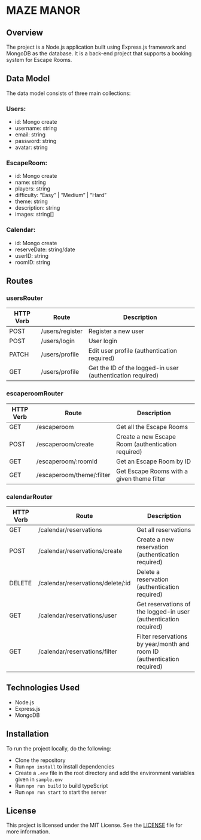 # MAZE MANOR

## Overview

The project is a Node.js application built using Express.js framework and MongoDB as the database. It is a back-end project that supports a booking system for Escape Rooms.

## Data Model

The data model consists of three main collections:

### Users:

- id: Mongo create
- username: string
- email: string
- password: string
- avatar: string

### EscapeRoom:

- id: Mongo create
- name: string
- players: string
- difficulty: “Easy” | “Medium” | “Hard”
- theme: string
- description: string
- images: string[]

### Calendar:

- id: Mongo create
- reserveDate: string/date
- userID: string
- roomID: string

## Routes

### usersRouter

| HTTP Verb | Route           | Description                                                |
| --------- | --------------- | ---------------------------------------------------------- |
| POST      | /users/register | Register a new user                                        |
| POST      | /users/login    | User login                                                 |
| PATCH     | /users/profile  | Edit user profile (authentication required)                |
| GET       | /users/profile  | Get the ID of the logged-in user (authentication required) |

### escaperoomRouter

| HTTP Verb | Route                     | Description                                        |
| --------- | ------------------------- | -------------------------------------------------- |
| GET       | /escaperoom               | Get all the Escape Rooms                           |
| POST      | /escaperoom/create        | Create a new Escape Room (authentication required) |
| GET       | /escaperoom/:roomId       | Get an Escape Room by ID                           |
| GET       | /escaperoom/theme/:filter | Get Escape Rooms with a given theme filter         |

### calendarRouter

| HTTP Verb | Route                             | Description                                                             |
| --------- | --------------------------------- | ----------------------------------------------------------------------- |
| GET       | /calendar/reservations            | Get all reservations                                                    |
| POST      | /calendar/reservations/create     | Create a new reservation (authentication required)                      |
| DELETE    | /calendar/reservations/delete/:id | Delete a reservation (authentication required)                          |
| GET       | /calendar/reservations/user       | Get reservations of the logged-in user (authentication required)        |
| GET       | /calendar/reservations/filter     | Filter reservations by year/month and room ID (authentication required) |

## Technologies Used

- Node.js
- Express.js
- MongoDB

## Installation

To run the project locally, do the following:

- Clone the repository
- Run `npm install` to install dependencies
- Create a `.env` file in the root directory and add the environment variables given in `sample.env`
- Run `npm run build` to build typeScript
- Run `npm run start` to start the server

## License

This project is licensed under the MIT License. See the [LICENSE](LICENSE) file for more information.
